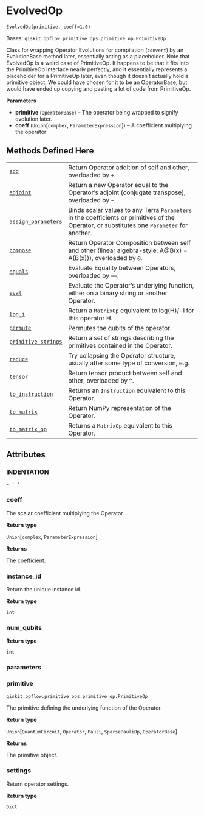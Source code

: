# EvolvedOp

<span id="undefined" />

`EvolvedOp(primitive, coeff=1.0)`

Bases: `qiskit.opflow.primitive_ops.primitive_op.PrimitiveOp`

Class for wrapping Operator Evolutions for compilation (`convert`) by an EvolutionBase method later, essentially acting as a placeholder. Note that EvolvedOp is a weird case of PrimitiveOp. It happens to be that it fits into the PrimitiveOp interface nearly perfectly, and it essentially represents a placeholder for a PrimitiveOp later, even though it doesn’t actually hold a primitive object. We could have chosen for it to be an OperatorBase, but would have ended up copying and pasting a lot of code from PrimitiveOp.

**Parameters**

*   **primitive** (`OperatorBase`) – The operator being wrapped to signify evolution later.
*   **coeff** (`Union`\[`complex`, `ParameterExpression`]) – A coefficient multiplying the operator

## Methods Defined Here

|                                                                                                                                                                                         |                                                                                                                                              |
| --------------------------------------------------------------------------------------------------------------------------------------------------------------------------------------- | -------------------------------------------------------------------------------------------------------------------------------------------- |
| [`add`](qiskit.opflow.evolutions.EvolvedOp.add#qiskit.opflow.evolutions.EvolvedOp.add "qiskit.opflow.evolutions.EvolvedOp.add")                                                         | Return Operator addition of self and other, overloaded by `+`.                                                                               |
| [`adjoint`](qiskit.opflow.evolutions.EvolvedOp.adjoint#qiskit.opflow.evolutions.EvolvedOp.adjoint "qiskit.opflow.evolutions.EvolvedOp.adjoint")                                         | Return a new Operator equal to the Operator’s adjoint (conjugate transpose), overloaded by `~`.                                              |
| [`assign_parameters`](qiskit.opflow.evolutions.EvolvedOp.assign_parameters#qiskit.opflow.evolutions.EvolvedOp.assign_parameters "qiskit.opflow.evolutions.EvolvedOp.assign_parameters") | Binds scalar values to any Terra `Parameters` in the coefficients or primitives of the Operator, or substitutes one `Parameter` for another. |
| [`compose`](qiskit.opflow.evolutions.EvolvedOp.compose#qiskit.opflow.evolutions.EvolvedOp.compose "qiskit.opflow.evolutions.EvolvedOp.compose")                                         | Return Operator Composition between self and other (linear algebra-style: A\@B(x) = A(B(x))), overloaded by `@`.                             |
| [`equals`](qiskit.opflow.evolutions.EvolvedOp.equals#qiskit.opflow.evolutions.EvolvedOp.equals "qiskit.opflow.evolutions.EvolvedOp.equals")                                             | Evaluate Equality between Operators, overloaded by `==`.                                                                                     |
| [`eval`](qiskit.opflow.evolutions.EvolvedOp.eval#qiskit.opflow.evolutions.EvolvedOp.eval "qiskit.opflow.evolutions.EvolvedOp.eval")                                                     | Evaluate the Operator’s underlying function, either on a binary string or another Operator.                                                  |
| [`log_i`](qiskit.opflow.evolutions.EvolvedOp.log_i#qiskit.opflow.evolutions.EvolvedOp.log_i "qiskit.opflow.evolutions.EvolvedOp.log_i")                                                 | Return a `MatrixOp` equivalent to log(H)/-i for this operator H.                                                                             |
| [`permute`](qiskit.opflow.evolutions.EvolvedOp.permute#qiskit.opflow.evolutions.EvolvedOp.permute "qiskit.opflow.evolutions.EvolvedOp.permute")                                         | Permutes the qubits of the operator.                                                                                                         |
| [`primitive_strings`](qiskit.opflow.evolutions.EvolvedOp.primitive_strings#qiskit.opflow.evolutions.EvolvedOp.primitive_strings "qiskit.opflow.evolutions.EvolvedOp.primitive_strings") | Return a set of strings describing the primitives contained in the Operator.                                                                 |
| [`reduce`](qiskit.opflow.evolutions.EvolvedOp.reduce#qiskit.opflow.evolutions.EvolvedOp.reduce "qiskit.opflow.evolutions.EvolvedOp.reduce")                                             | Try collapsing the Operator structure, usually after some type of conversion, e.g.                                                           |
| [`tensor`](qiskit.opflow.evolutions.EvolvedOp.tensor#qiskit.opflow.evolutions.EvolvedOp.tensor "qiskit.opflow.evolutions.EvolvedOp.tensor")                                             | Return tensor product between self and other, overloaded by `^`.                                                                             |
| [`to_instruction`](qiskit.opflow.evolutions.EvolvedOp.to_instruction#qiskit.opflow.evolutions.EvolvedOp.to_instruction "qiskit.opflow.evolutions.EvolvedOp.to_instruction")             | Returns an `Instruction` equivalent to this Operator.                                                                                        |
| [`to_matrix`](qiskit.opflow.evolutions.EvolvedOp.to_matrix#qiskit.opflow.evolutions.EvolvedOp.to_matrix "qiskit.opflow.evolutions.EvolvedOp.to_matrix")                                 | Return NumPy representation of the Operator.                                                                                                 |
| [`to_matrix_op`](qiskit.opflow.evolutions.EvolvedOp.to_matrix_op#qiskit.opflow.evolutions.EvolvedOp.to_matrix_op "qiskit.opflow.evolutions.EvolvedOp.to_matrix_op")                     | Returns a `MatrixOp` equivalent to this Operator.                                                                                            |

## Attributes

<span id="undefined" />

### INDENTATION

`= ' '`

<span id="undefined" />

### coeff

The scalar coefficient multiplying the Operator.

**Return type**

`Union`\[`complex`, `ParameterExpression`]

**Returns**

The coefficient.

<span id="undefined" />

### instance\_id

Return the unique instance id.

**Return type**

`int`

<span id="undefined" />

### num\_qubits

**Return type**

`int`

<span id="undefined" />

### parameters

<span id="undefined" />

### primitive

`qiskit.opflow.primitive_ops.primitive_op.PrimitiveOp`

The primitive defining the underlying function of the Operator.

**Return type**

`Union`\[`QuantumCircuit`, `Operator`, `Pauli`, `SparsePauliOp`, `OperatorBase`]

**Returns**

The primitive object.

<span id="undefined" />

### settings

Return operator settings.

**Return type**

`Dict`
